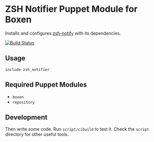# ZSH Notifier Puppet Module for Boxen

Installs and configures [zsh-notify](https://github.com/marzocchi/zsh-notify) with its dependencies.

[![Build Status](https://travis-ci.org/bhiles/puppet-zsh_notifier.png?branch=master)](https://travis-ci.org/bhiles/puppet-zsh_notifier)

## Usage

```puppet
include zsh_notifier
```

## Required Puppet Modules

* `boxen`
* `repository`

## Development

Then write some code. Run `script/cibuild` to test it. Check the `script`
directory for other useful tools.
